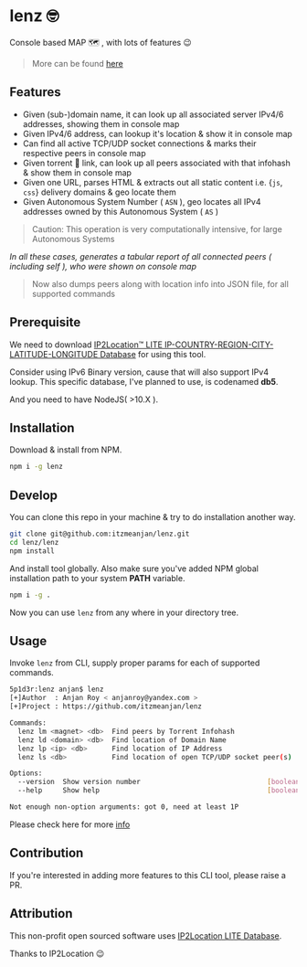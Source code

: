 # lenz 🤓

Console based MAP 🗺 , with lots of features 😉 

> More can be found [here](https://github.com/itzmeanjan/lenz#motivation)

## Features

- Given (sub-)domain name, it can look up all associated server IPv4/6 addresses, showing them in console map
- Given IPv4/6 address, can lookup it's location & show it in console map
- Can find all active TCP/UDP socket connections & marks their respective peers in console map
- Given torrent 🧲 link, can look up all peers associated with that infohash & show them in console map
- Given one URL, parses HTML & extracts out all static content i.e. {`js`, `css`} delivery domains & geo locate them
- Given Autonomous System Number ( `ASN` ), geo locates all IPv4 addresses owned by this Autonomous System ( `AS` )

> Caution: This operation is very computationally intensive, for large Autonomous Systems

_In all these cases, generates a tabular report of all connected peers _( including self )_, who were shown on console map_

> Now also dumps peers along with location info into JSON file, for all supported commands

## Prerequisite

We need to download [IP2Location™ LITE IP-COUNTRY-REGION-CITY-LATITUDE-LONGITUDE Database](https://lite.ip2location.com/database/ip-country-region-city-latitude-longitude) for using this tool.

Consider using IPv6 Binary version, cause that will also support IPv4 lookup. This specific database, I've planned to use, is codenamed **db5**.

And you need to have NodeJS( >10.X ).

## Installation

Download & install from NPM.

```bash
npm i -g lenz
```

## Develop

You can clone this repo in your machine & try to do installation another way.

```bash
git clone git@github.com:itzmeanjan/lenz.git
cd lenz/lenz
npm install
```

And install tool globally. Also make sure you've added NPM global installation path to your system **PATH** variable.

```bash
npm i -g .
```

Now you can use `lenz` from any where in your directory tree.

## Usage

Invoke `lenz` from CLI, supply proper params for each of supported commands.

```bash
5p1d3r:lenz anjan$ lenz
[+]Author  : Anjan Roy < anjanroy@yandex.com >
[+]Project : https://github.com/itzmeanjan/lenz

Commands:
  lenz lm <magnet> <db>  Find peers by Torrent Infohash
  lenz ld <domain> <db>  Find location of Domain Name
  lenz lp <ip> <db>      Find location of IP Address
  lenz ls <db>           Find location of open TCP/UDP socket peer(s)

Options:
  --version  Show version number                               [boolean]
  --help     Show help                                         [boolean]

Not enough non-option arguments: got 0, need at least 1P
```

Please check here for more [info](https://github.com/itzmeanjan/lenz#usage)

## Contribution

If you're interested in adding more features to this CLI tool, please raise a PR.

## Attribution

This non-profit open sourced software uses [IP2Location LITE Database](https://lite.ip2location.com).

Thanks to IP2Location :wink:
